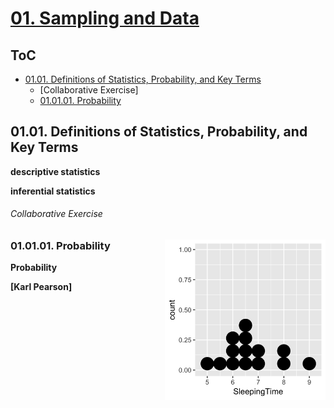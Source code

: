 <!--
Filename: 	note.md
Project: 	/Users/shume/Developer/doc/proj
Author: 	shumez <https://github.com/shumez>
Created: 	2019-02-22 17:48:8
Modified: 	2019-05-25 15:27:15
-----
Copyright (c) 2019 shumez
-->

# [01. Sampling and Data][01]

## ToC

* [01.01. Definitions of Statistics, Probability, and Key Terms][0101]
    * [Collaborative Exercise]
    * [01.01.01. Probability][010101]


## 01.01. Definitions of Statistics, Probability, and Key Terms

**descriptive statistics**

**inferential statistics**

###### Collaborative Exercise

[![Fig.1.2][fig0102]][fig0102]

### 01.01.01. Probability

**Probability**

**[Karl Pearson]**







##
[01]: https://cnx.org/contents/MBiUQmmY@23.30:2T34_25K@14/Introduction
[0101]: #0101_definitions_of_statistics_probability_and_key_terms
[010101]: #010101_probability

<!-- ref -->

<!-- fig -->
[fig0102]: https://raw.githubusercontent.com/shumez/stat/master/IntroductoryStatistics/01/fig/0102.png

<style type="text/css">
	img{width: 51%; float: right;}
</style>